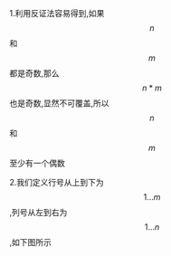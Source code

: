 1.利用反证法容易得到,如果$$n$$和$$m$$都是奇数,那么$$n*m$$也是奇数,显然不可覆盖,所以$$n$$和$$m$$至少有一个偶数

2.我们定义行号从上到下为$$1\dots m$$,列号从左到右为$$1\dots n$$,如下图所示
